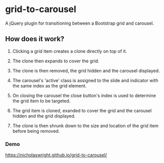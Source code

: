 # grid-to-carousel

A jQuery plugin for transitioning between a Bootstrap grid and carousel.

## How does it work?

1. Clicking a grid item creates a clone directly on top of it.
2. The clone then expands to cover the grid.
3. The clone is then removed, the grid hidden and the carousel displayed.
4. The carousel's 'active' class is assigned to the slide and indicator with the same index as the grid element.

5. On closing the carousel the close button's index is used to determine the grid item to be targeted.
6. The grid item is cloned, exanded to cover the grid and the carousel hidden and the grid displayed.
7. The clone is then shrunk down to the size and location of the grid item before being removed.

### Demo
https://nicholaswright.github.io/grid-to-carousel/
